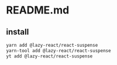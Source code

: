 # README.md

    

## install

```bash
yarn add @lazy-react/react-suspense
yarn-tool add @lazy-react/react-suspense
yt add @lazy-react/react-suspense
```

